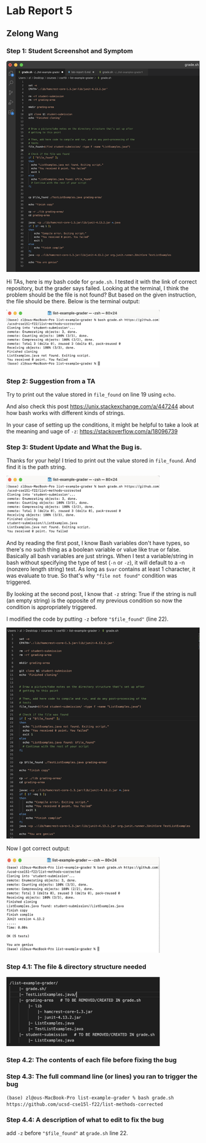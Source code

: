 # Lab Report 5
## Zelong Wang


### Step 1: Student Screenshot and Symptom


<img src="student_screenshot.png" width="600" height="550">

Hi TAs, here is my bash code for `grade.sh`. I tested it with the link of correct repository, but the grader says failed. Looking at the terminal, I think the problem should be the file is not found? But based on the given instruction, the file should be there. Below is the terminal output: 

<img src="symptom1.png" width="400" height="150">

### Step 2: Suggestion from a TA

Try to print out the value stored in `file_found` on line 19 using `echo`. 

And also check this post https://unix.stackexchange.com/a/447244 about how bash works with different kinds of strings. 

In your case of setting up the conditions, it might be helpful to take a look at the meaning and uage of `-z`: https://stackoverflow.com/a/18096739

### Step 3: Student Update and What the Bug is.
Thanks for your help!
I tried to print out the value stored in `file_found`. And find it is the path string.

<img src="symptom2.png" width="400" height="150">

And by reading the first post, I know Bash variables don't have types, so there's no such thing as a boolean variable or value like true or false. Basically all bash variables are just strings.
When I test a variable/string in bash without specifying the type of test (`-n` or `-z`), it will default to a -n (nonzero length string) test. As long as `$var` contains at least 1 character, it was evaluate to true. So that's why `"file not found"` condition was triggered. 

By looking at the second post, I know that `-z` string: True if the string is null (an empty string) is the opposite of my previous condition so now the condition is appropriately triggered.

I modified the code by putting `-z` before `"$file_found"` (line 22).

<img src="student_screenshot2.png" width="600" height="550">

Now I got correct output:

<img src="correct_output.png" width="400" height="250">

### Step 4.1: The file & directory structure needed

<img src="structure.png" width="400" height="180">

### Step 4.2: The contents of each file before fixing the bug


### Step 4.3: The full command line (or lines) you ran to trigger the bug
`(base) zl@ous-MacBook-Pro list-example-grader % bash grade.sh https://github.com/ucsd-cse15l-f22/list-methods-corrected`

### Step 4.4: A description of what to edit to fix the bug
add `-z` before `"$file_found"` at `grade.sh` line 22.


        


